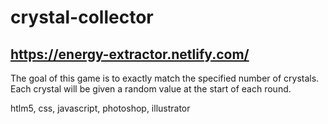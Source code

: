 # crystal-collector

## https://energy-extractor.netlify.com/

The goal of this game is to exactly match the specified number of crystals. Each crystal will be given a random value at the start of each round. 

htlm5, css, javascript, photoshop, illustrator
